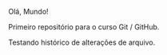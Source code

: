  Olá, Mundo!

 Primeiro repositório para o curso Git / GitHub.

 Testando histórico de alterações de arquivo.

